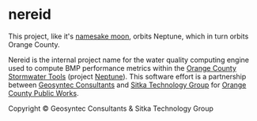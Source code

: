 # nereid
This project, like it's [namesake moon](https://en.wikipedia.org/wiki/Nereid_(moon)), orbits Neptune, which in turn orbits Orange County.

Nereid is the internal project name for the water quality computing engine used to compute BMP performance metrics within the [Orange County Stormwater Tools](https://ocstormwatertools.org) (project [Neptune](https://github.com/sitkatech/neptune)). This software effort is a partnership between [Geosyntec Consultants](https://geosyntec.com) and [Sitka Technology Group](https://sitkatech.com) for [Orange County Public Works](http://www.ocpublicworks.com/). 

Copyright &copy; Geosyntec Consultants &amp; Sitka Technology Group
